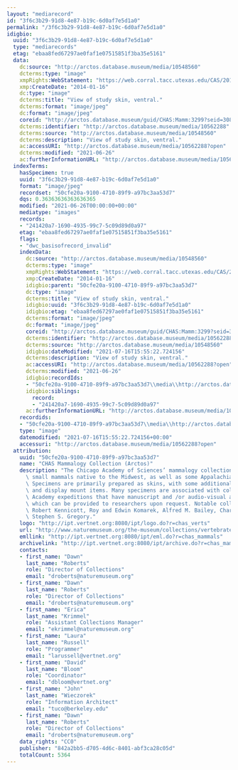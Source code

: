 ```yaml
---
layout: "mediarecord"
id: "3f6c3b29-91d8-4e87-b19c-6d0af7e5d1a0"
permalink: "/3f6c3b29-91d8-4e87-b19c-6d0af7e5d1a0"
idigbio:
  uuid: "3f6c3b29-91d8-4e87-b19c-6d0af7e5d1a0"
  type: "mediarecords"
  etag: "ebaa8fed67297ae0faf1e07515851f3ba35e5161"
  data:
    dc:source: "http://arctos.database.museum/media/10548560"
    dcterms:type: "image"
    xmpRights:WebStatement: "https://web.corral.tacc.utexas.edu/CAS/20161217-02/jpg/chas_mamm_3299.3.jpg"
    xmp:CreateDate: "2014-01-16"
    dc:type: "image"
    dcterms:title: "View of study skin, ventral."
    dcterms:format: "image/jpeg"
    dc:format: "image/jpeg"
    coreid: "http://arctos.database.museum/guid/CHAS:Mamm:3299?seid=3088405"
    dcterms:identifier: "http://arctos.database.museum/media/10562288"
    dcterms:source: "http://arctos.database.museum/media/10548560"
    dcterms:description: "View of study skin, ventral."
    ac:accessURI: "http://arctos.database.museum/media/10562288?open"
    dcterms:modified: "2021-06-26"
    ac:furtherInformationURL: "http://arctos.database.museum/media/10562288"
  indexTerms:
    hasSpecimen: true
    uuid: "3f6c3b29-91d8-4e87-b19c-6d0af7e5d1a0"
    format: "image/jpeg"
    recordset: "50cfe20a-9100-4710-89f9-a97bc3aa53d7"
    dqs: 0.36363636363636365
    modified: "2021-06-26T00:00:00+00:00"
    mediatype: "images"
    records:
    - "241420a7-1690-4935-99c7-5c09d89d0a97"
    etag: "ebaa8fed67297ae0faf1e07515851f3ba35e5161"
    flags:
    - "dwc_basisofrecord_invalid"
    indexData:
      dc:source: "http://arctos.database.museum/media/10548560"
      dcterms:type: "image"
      xmpRights:WebStatement: "https://web.corral.tacc.utexas.edu/CAS/20161217-02/jpg/chas_mamm_3299.3.jpg"
      xmp:CreateDate: "2014-01-16"
      idigbio:parent: "50cfe20a-9100-4710-89f9-a97bc3aa53d7"
      dc:type: "image"
      dcterms:title: "View of study skin, ventral."
      idigbio:uuid: "3f6c3b29-91d8-4e87-b19c-6d0af7e5d1a0"
      idigbio:etag: "ebaa8fed67297ae0faf1e07515851f3ba35e5161"
      dcterms:format: "image/jpeg"
      dc:format: "image/jpeg"
      coreid: "http://arctos.database.museum/guid/CHAS:Mamm:3299?seid=3088405"
      dcterms:identifier: "http://arctos.database.museum/media/10562288"
      dcterms:source: "http://arctos.database.museum/media/10548560"
      idigbio:dateModified: "2021-07-16T15:55:22.724156"
      dcterms:description: "View of study skin, ventral."
      ac:accessURI: "http://arctos.database.museum/media/10562288?open"
      dcterms:modified: "2021-06-26"
      idigbio:recordIds:
      - "50cfe20a-9100-4710-89f9-a97bc3aa53d7\\media\\http://arctos.database.museum/media/10562288"
      idigbio:siblings:
        record:
        - "241420a7-1690-4935-99c7-5c09d89d0a97"
      ac:furtherInformationURL: "http://arctos.database.museum/media/10562288"
    recordids:
    - "50cfe20a-9100-4710-89f9-a97bc3aa53d7\\media\\http://arctos.database.museum/media/10562288"
    type: "image"
    datemodified: "2021-07-16T15:55:22.724156+00:00"
    accessuri: "http://arctos.database.museum/media/10562288?open"
  attribution:
    uuid: "50cfe20a-9100-4710-89f9-a97bc3aa53d7"
    name: "CHAS Mammalogy Collection (Arctos)"
    description: "The Chicago Academy of Sciences’ mammalogy collection contains mostly\
      \ small mammals native to the Midwest, as well as some Appalachian species.\
      \ Specimens are primarily prepared as skins, with some additional osteological\
      \ and display mount items. Many specimens are associated with collectors or\
      \ Academy expeditions that have manuscript and /or audio-visual archival material,\
      \ which can be provided to researchers upon request. Notable collectors include\
      \ Robert Kennicott, Roy and Edwin Komarek, Alfred M. Bailey, Charles D. Brower,\
      \ Stephen S. Gregory."
    logo: "http://ipt.vertnet.org:8080/ipt/logo.do?r=chas_verts"
    url: "http://www.naturemuseum.org/the-museum/collections/vertebrates"
    emllink: "http://ipt.vertnet.org:8080/ipt/eml.do?r=chas_mammals"
    archivelink: "http://ipt.vertnet.org:8080/ipt/archive.do?r=chas_mammals"
    contacts:
    - first_name: "Dawn"
      last_name: "Roberts"
      role: "Director of Collections"
      email: "droberts@naturemuseum.org"
    - first_name: "Dawn"
      last_name: "Roberts"
      role: "Director of Collections"
      email: "droberts@naturemuseum.org"
    - first_name: "Erica"
      last_name: "Krimmel"
      role: "Assistant Collections Manager"
      email: "ekrimmel@naturemuseum.org"
    - first_name: "Laura"
      last_name: "Russell"
      role: "Programmer"
      email: "larussell@vertnet.org"
    - first_name: "David"
      last_name: "Bloom"
      role: "Coordinator"
      email: "dbloom@vertnet.org"
    - first_name: "John"
      last_name: "Wieczorek"
      role: "Information Architect"
      email: "tuco@berkeley.edu"
    - first_name: "Dawn"
      last_name: "Roberts"
      role: "Director of Collections"
      email: "droberts@naturemuseum.org"
    data_rights: "CC0"
    publisher: "842a2bb5-d705-4d6c-8401-abf3ca28c05d"
    totalCount: 5364
---
```

